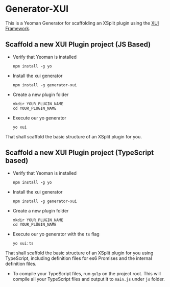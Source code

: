 # Generator-XUI

This is a Yeoman Generator for scaffolding an XSplit plugin using the [XUI Framework](https://github.com/SplitmediaLabsLimited/xui).

## Scaffold a new XUI Plugin project (JS Based)
- Verify that Yeoman is installed

  ```shell
  npm install -g yo
  ```
- Install the xui generator

  ```shell
  npm install -g generator-xui
  ```
- Create a new plugin folder

  ```shell
  mkdir YOUR_PLUGIN_NAME
  cd YOUR_PLUGIN_NAME
  ```
- Execute our yo generator

  ```shell
  yo xui
  ```

That shall scaffold the basic structure of an XSplit plugin for you.

## Scaffold a new XUI Plugin project (TypeScript based)
- Verify that Yeoman is installed

  ```shell
  npm install -g yo
  ```
- Install the xui generator

  ```shell
  npm install -g generator-xui
  ```
- Create a new plugin folder

  ```shell
  mkdir YOUR_PLUGIN_NAME
  cd YOUR_PLUGIN_NAME
  ```
- Execute our yo generator with the `ts` flag

  ```shell
  yo xui:ts
  ```
That shall scaffold the basic structure of an XSplit plugin for you using TypeScript, including definition files for es6 Promises and the internal definition files.

- To compile your TypeScript  files, run `gulp` on the project root. This will compile all your TypeScript files and output it to `main.js` under `js` folder.

